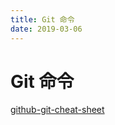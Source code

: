 ```yaml
---
title: Git 命令
date: 2019-03-06
---
```


# Git 命令

[github-git-cheat-sheet](https://services.github.com/on-demand/downloads/github-git-cheat-sheet.pdf)
